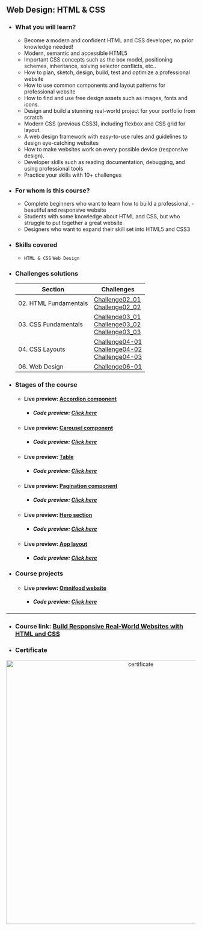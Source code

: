 ## Web Design: HTML & CSS
- ### What you will learn?
  - Become a modern and confident HTML and CSS developer, no prior knowledge needed!
  - Modern, semantic and accessible HTML5
  - Important CSS concepts such as the box model, positioning schemes, inheritance, solving selector conflicts, etc..
  - How to plan, sketch, design, build, test and optimize a professional website
  - How to use common components and layout patterns for professional website
  - How to find and use free design assets such as images, fonts and icons.
  - Design and build a stunning real-world project for your portfolio from scratch
  - Modern CSS (previous CSS3), including flexbox and CSS grid for layout.
  - A web design framework with easy-to-use rules and guidelines to design eye-catching websites
  - How to make websites work on every possible device (responsive design).
  - Developer skills such as reading documentation, debugging, and using professional tools
  - Practice your skills with 10+ challenges
- ### For whom is this course?
  - Complete beginners who want to learn how to build a professional, - beautiful and responsive website
  - Students with some knowledge about HTML and CSS, but who struggle to put together a great website
  - Designers who want to expand their skill set into HTML5 and CSS3    
- ### Skills covered
  - `HTML & CSS` `Web Design`
- ### Challenges solutions
  | Section  | Challenges  |
  |---|-----|
  |02. HTML Fundamentals| [Challenge02_01](02-HTML-Fundamentals/Challenge02_01) <br/> [Challenge02_02](02-HTML-Fundamentals/Challenge02_02) |  
  |03. CSS Fundamentals | [Challenge03_01](03-CSS-Fundamentals/Challenge04_01) <br/> [Challenge03_02](03-CSS-Fundamentals/Challenge03_02) <br/> [Challenge03_03](03-CSS-Fundamentals/Challenge03_03) |
  |04. CSS Layouts| [Challenge04-01](04-CSS-Layouts/Challenge04_01) <br/>[Challenge04-02](04-CSS-Layouts/Challenge04_02) <br/> [Challenge04-03](04-CSS-Layouts/Challenge04_03) |
  |06. Web Design| [Challenge06-01](06-Web-Design/Challenge06_01)
  
- ### Stages of the course
  - #### Live preview: [Accordion component](https://accordion-component101.netlify.app/)
    - ##### Code preview: [Click here](https://github.com/Youssef1S/Kalbonyan_Elmarsos/tree/main/Udemy/11-HTML%26CSS/06-Web-Design/06_01)
  - #### Live preview: [Carousel component](https://carousel101.netlify.app/)
    - ##### Code preview: [Click here](https://github.com/Youssef1S/Kalbonyan_Elmarsos/tree/main/Udemy/11-HTML%26CSS/06-Web-Design/06_02)
  - #### Live preview: [Table](https://table101.netlify.app/)
    - ##### Code preview: [Click here](https://github.com/Youssef1S/Kalbonyan_Elmarsos/tree/main/Udemy/11-HTML%26CSS/06-Web-Design/06_03)
  - #### Live preview: [Pagination component](https://pagination101.netlify.app/)
    - ##### Code preview: [Click here](https://github.com/Youssef1S/Kalbonyan_Elmarsos/tree/main/Udemy/11-HTML%26CSS/06-Web-Design/Challenge06_01)
  - #### Live preview: [Hero section](https://hero101.netlify.app/)
    - ##### Code preview: [Click here](https://github.com/Youssef1S/Kalbonyan_Elmarsos/tree/main/Udemy/11-HTML%26CSS/06-Web-Design/06_05)
  - #### Live preview: [App layout](https://app-layout101.netlify.app/)
    - ##### Code preview: [Click here](https://github.com/Youssef1S/Kalbonyan_Elmarsos/tree/main/Udemy/11-HTML%26CSS/06-Web-Design/06_07)

- ### Course projects
  - #### Live preview: [Omnifood website](https://omnifood101.netlify.app/)
    - ##### Code preview: [Click here](https://github.com/Youssef1S/Kalbonyan_Elmarsos/tree/main/Udemy/11-HTML%26CSS/07-Omnifood-project)

***

- ### Course link: [Build Responsive Real-World Websites with HTML and CSS](https://www.udemy.com/course/design-and-develop-a-killer-website-with-html5-and-css3/)
- ### Certificate
<div align="center">
  <img src="https://udemy-certificate.s3.amazonaws.com/image/UC-0da8b782-ab44-4979-ad3d-933d7d0103e7.jpg" alt="certificate" style="width: 700px"/>
</div>
